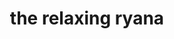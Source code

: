 ---
title: "the relaxing ryana"
product_type: "long sleeve top"
is_women: true
is_men: 
is_unisex: true
is_variant: 
original_price: 32
sale_price: 
color: "grey"
sizes:
- size: "xxxs"
  stock: 0
- size: "xxs"
  stock: 6
- size: "xs"
  stock: 10
- size: "s"
  stock: 4
- size: "m"
  stock: 5
- size: "l"
  stock: 20
- size: "xl"
  stock: 11
- size: "xxl"
  stock: 13
- size: "xxxl"
  stock: 10

main_alt: "A snug garment, just waiting for the warmth of your body."
description: "A snug garment, just waiting for the warmth of your body."
material: "100% hemp"
---